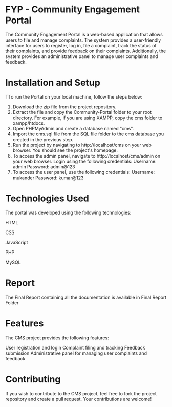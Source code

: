 # FYP - Community Engagement Portal
The Community Engagement Portal is a web-based application that allows users to file and manage complaints. The system provides a user-friendly interface for users to register, log in, file a complaint, track the status of their complaints, and provide feedback on their complaints. Additionally, the system provides an administrative panel to manage user complaints and feedback.

# Installation and Setup 

TTo run the Portal on your local machine, follow the steps below:

1. Download the zip file from the project repository.
2. Extract the file and copy the Community-Portal folder to your root directory. For example, if you are using XAMPP, copy the cms folder to xampp/htdocs.
3. Open PHPMyAdmin and create a database named "cms".
4. Import the cms.sql file from the SQL file folder to the cms database you created in the previous step.
5. Run the project by navigating to http://localhost/cms on your web browser. You should see the project's homepage.
6. To access the admin panel, navigate to http://localhost/cms/admin on your web browser. Login using the following credentials:
Username: admin
Password: admin@123
7. To access the user panel, use the following credentials:
Username: mukander
Password: kumar@123

 # Technologies Used 
 The portal was developed using the following technologies:

HTML

CSS

JavaScript

PHP

MySQL

# Report
The Final Report containing all the documentation is available in Final Report Folder

 # Features
The CMS project provides the following features:

User registration and login
Complaint filing and tracking
Feedback submission
Administrative panel for managing user complaints and feedback

# Contributing
If you wish to contribute to the CMS project, feel free to fork the project repository and create a pull request. Your contributions are welcome!
